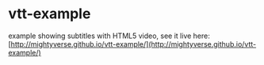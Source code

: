 vtt-example
===========

example showing subtitles with HTML5 video, see it live here: [http://mightyverse.github.io/vtt-example/](http://mightyverse.github.io/vtt-example/)


